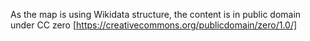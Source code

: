 As the map is using Wikidata structure, the content is in public domain under CC zero [https://creativecommons.org/publicdomain/zero/1.0/]
